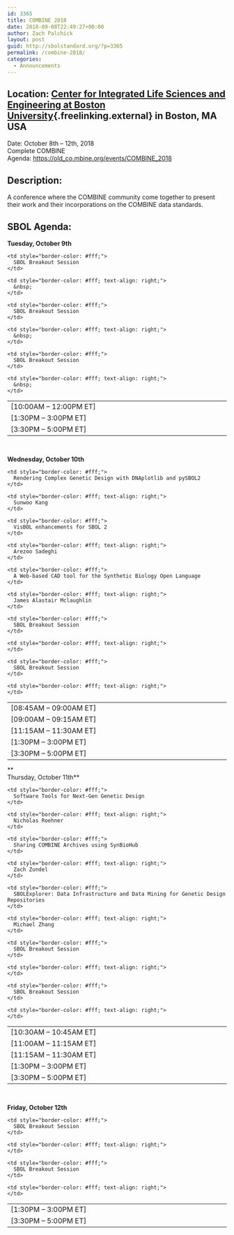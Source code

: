 ```yaml
---
id: 3365
title: COMBINE 2018
date: 2018-09-08T22:49:27+00:00
author: Zach Palchick
layout: post
guid: http://sbolstandard.org/?p=3365
permalink: /combine-2018/
categories:
  - Announcements
---
```

## Location: [Center for Integrated Life Sciences and Engineering at Boston University](http://www.bu.edu/facilities/project/center-for-integrated-life-sciences-engineering){.freelinking.external} in Boston, MA USA  
Date: October 8th – 12th, 2018  
Complete COMBINE Agenda: <https://old_co.mbine.org/events/COMBINE_2018>

## Description:

A conference where the COMBINE community come together to present their work and their incorporations on the COMBINE data standards.

## SBOL Agenda:

**Tuesday, October 9th**

<table style="width: 100%; border-color: #fff; margin-bottom: 0px;">
  <tr>
    <td style="border-color: #fff; width: 20%;">
      [10:00AM &#8211; 12:00PM ET]
    </td>
    
    <td style="border-color: #fff;">
      SBOL Breakout Session
    </td>
    
    <td style="border-color: #fff; text-align: right;">
      &nbsp;
    </td>
  </tr>
  
  <tr>
    <td style="border-color: #fff; width: 20%;">
      [1:30PM &#8211; 3:00PM ET]
    </td>
    
    <td style="border-color: #fff;">
      SBOL Breakout Session
    </td>
    
    <td style="border-color: #fff; text-align: right;">
      &nbsp;
    </td>
  </tr>
  
  <tr>
    <td style="border-color: #fff; width: 20%;">
      [3:30PM &#8211; 5:00PM ET]
    </td>
    
    <td style="border-color: #fff;">
      SBOL Breakout Session
    </td>
    
    <td style="border-color: #fff; text-align: right;">
      &nbsp;
    </td>
  </tr>
</table>

&nbsp;

**Wednesday, October 10th**

<table style="width: 100%; border-color: #fff; margin-bottom: 0px;">
  <tr>
    <td style="border-color: #fff; width: 20%;">
      [08:45AM &#8211; 09:00AM ET]
    </td>
    
    <td style="border-color: #fff;">
      Rendering Complex Genetic Design with DNAplotlib and pySBOL2
    </td>
    
    <td style="border-color: #fff; text-align: right;">
      Sunwoo Kang
    </td>
  </tr>
  
  <tr>
    <td style="border-color: #fff; width: 20%;">
      [09:00AM &#8211; 09:15AM ET]
    </td>
    
    <td style="border-color: #fff;">
      VisBOL enhancements for SBOL 2
    </td>
    
    <td style="border-color: #fff; text-align: right;">
      Arezoo Sadeghi
    </td>
  </tr>
  
  <tr>
    <td style="border-color: #fff; width: 20%;">
      [11:15AM &#8211; 11:30AM ET]
    </td>
    
    <td style="border-color: #fff;">
      A Web-based CAD tool for the Synthetic Biology Open Language
    </td>
    
    <td style="border-color: #fff; text-align: right;">
      James Alastair Mclaughlin
    </td>
  </tr>
  
  <tr>
    <td style="border-color: #fff; width: 20%;">
      [1:30PM &#8211; 3:00PM ET]
    </td>
    
    <td style="border-color: #fff;">
      SBOL Breakout Session
    </td>
    
    <td style="border-color: #fff; text-align: right;">
    </td>
  </tr>
  
  <tr>
    <td style="border-color: #fff; width: 20%;">
      [3:30PM &#8211; 5:00PM ET]
    </td>
    
    <td style="border-color: #fff;">
      SBOL Breakout Session
    </td>
    
    <td style="border-color: #fff; text-align: right;">
    </td>
  </tr>
</table>

**  
Thursday, October 11th**

<table style="width: 100%; border-color: #fff; margin-bottom: 0px;">
  <tr>
    <td style="border-color: #fff; width: 20%;">
      [10:30AM &#8211; 10:45AM ET]
    </td>
    
    <td style="border-color: #fff;">
      Software Tools for Next-Gen Genetic Design
    </td>
    
    <td style="border-color: #fff; text-align: right;">
      Nicholas Roehner
    </td>
  </tr>
  
  <tr>
    <td style="border-color: #fff; width: 20%;">
      [11:00AM &#8211; 11:15AM ET]
    </td>
    
    <td style="border-color: #fff;">
      Sharing COMBINE Archives using SynBioHub
    </td>
    
    <td style="border-color: #fff; text-align: right;">
      Zach Zundel
    </td>
  </tr>
  
  <tr>
    <td style="border-color: #fff; width: 20%;">
      [11:15AM &#8211; 11:30AM ET]
    </td>
    
    <td style="border-color: #fff;">
      SBOLExplorer: Data Infrastructure and Data Mining for Genetic Design Repositories
    </td>
    
    <td style="border-color: #fff; text-align: right;">
      Michael Zhang
    </td>
  </tr>
  
  <tr>
    <td style="border-color: #fff; width: 20%;">
      [1:30PM &#8211; 3:00PM ET]
    </td>
    
    <td style="border-color: #fff;">
      SBOL Breakout Session
    </td>
    
    <td style="border-color: #fff; text-align: right;">
    </td>
  </tr>
  
  <tr>
    <td style="border-color: #fff; width: 20%;">
      [3:30PM &#8211; 5:00PM ET]
    </td>
    
    <td style="border-color: #fff;">
      SBOL Breakout Session
    </td>
    
    <td style="border-color: #fff; text-align: right;">
    </td>
  </tr>
</table>

&nbsp;

**Friday, October 12th**

<table style="width: 100%; border-color: #fff; margin-bottom: 0px;">
  <tr>
    <td style="border-color: #fff; width: 20%;">
      [1:30PM &#8211; 3:00PM ET]
    </td>
    
    <td style="border-color: #fff;">
      SBOL Breakout Session
    </td>
    
    <td style="border-color: #fff; text-align: right;">
    </td>
  </tr>
  
  <tr>
    <td style="border-color: #fff; width: 20%;">
      [3:30PM &#8211; 5:00PM ET]
    </td>
    
    <td style="border-color: #fff;">
      SBOL Breakout Session
    </td>
    
    <td style="border-color: #fff; text-align: right;">
    </td>
  </tr>
</table>
